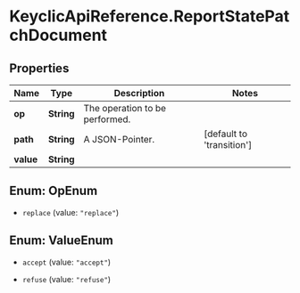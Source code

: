 # KeyclicApiReference.ReportStatePatchDocument

## Properties
Name | Type | Description | Notes
------------ | ------------- | ------------- | -------------
**op** | **String** | The operation to be performed. | 
**path** | **String** | A JSON-Pointer. | [default to &#39;transition&#39;]
**value** | **String** |  | 


<a name="OpEnum"></a>
## Enum: OpEnum


* `replace` (value: `"replace"`)




<a name="ValueEnum"></a>
## Enum: ValueEnum


* `accept` (value: `"accept"`)

* `refuse` (value: `"refuse"`)




